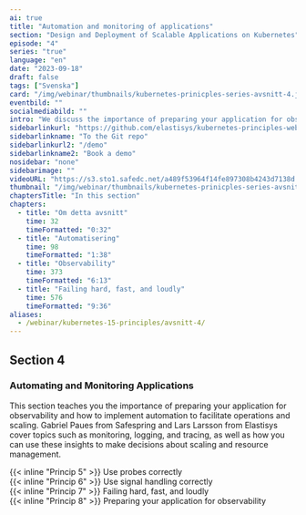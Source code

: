 ```yaml
---
ai: true
title: "Automation and monitoring of applications"
section: "Design and Deployment of Scalable Applications on Kubernetes"
episode: "4"
series: "true"
language: "en"
date: "2023-09-18"
draft: false
tags: ["Svenska"]
card: "/img/webinar/thumbnails/kubernetes-prinicples-series-avsnitt-4.jpeg"
eventbild: ""
socialmediabild: ""
intro: "We discuss the importance of preparing your application for observability and how to implement automation to streamline operations and scaling."
sidebarlinkurl: "https://github.com/elastisys/kubernetes-principles-webinar-series"
sidebarlinkname: "To the Git repo"
sidebarlinkurl2: "/demo"
sidebarlinkname2: "Book a demo"
nosidebar: "none"
sidebarimage: ""
videoURL: "https://s3.sto1.safedc.net/a489f53964f14fe897308b4243d7138d:processedvideos/safespring-elastisys_webcast_episode_4/master.m3u8"
thumbnail: "/img/webinar/thumbnails/kubernetes-prinicples-series-avsnitt-4.jpeg"
chaptersTitle: "In this section"
chapters:
  - title: "Om detta avsnitt"
    time: 32
    timeFormatted: "0:32"
  - title: "Automatisering"
    time: 98
    timeFormatted: "1:38"
  - title: "Observability"
    time: 373
    timeFormatted: "6:13"
  - title: "Failing hard, fast, and loudly"
    time: 576
    timeFormatted: "9:36"
aliases:
  - /webinar/kubernetes-15-principles/avsnitt-4/
---
```

## Section 4

### Automating and Monitoring Applications

This section teaches you the importance of preparing your application for observability and how to implement automation to facilitate operations and scaling. Gabriel Paues from Safespring and Lars Larsson from Elastisys cover topics such as monitoring, logging, and tracing, as well as how you can use these insights to make decisions about scaling and resource management.

{{< inline "Princip 5" >}} Use probes correctly  
{{< inline "Princip 6" >}} Use signal handling correctly  
{{< inline "Princip 7" >}} Failing hard, fast, and loudly  
{{< inline "Princip 8" >}} Preparing your application for observability
